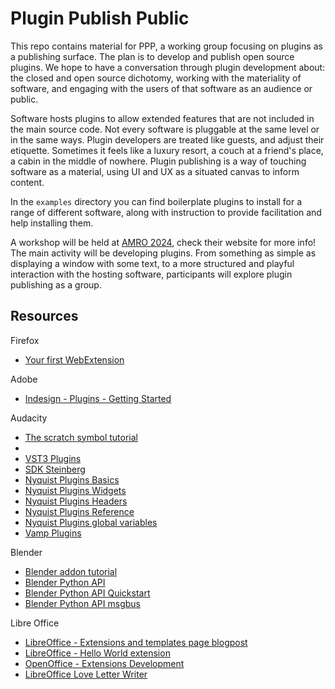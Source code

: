 # Plugin Publish Public

This repo contains material for PPP, a working group focusing on plugins as a publishing surface. The plan is to develop and publish open source plugins. We hope to have a conversation through plugin development about: the closed and open source dichotomy, working with the materiality of software, and engaging with the users of that software as an audience or public.

Software hosts plugins to allow extended features that are not included in the main source code. Not every software is pluggable at the same level or in the same ways. Plugin developers are treated like guests, and adjust their etiquette. Sometimes it feels like a luxury resort, a couch at a friend's place, a cabin in the middle of nowhere. Plugin publishing is a way of touching software as a material, using UI and UX as a situated canvas to inform content. 

In the `examples` directory you can find boilerplate plugins to install for a range of different software, along with instruction to provide facilitation and help installing them. 

A workshop will be held at [AMRO 2024](https://www.radical-openness.org/en), check their website for more info! The main activity will be developing plugins. From something as simple as displaying a window with some text, to a more structured and playful interaction with the hosting software, participants will explore plugin publishing as a group.

## Resources

Firefox

- [Your first WebExtension](https://developer.mozilla.org/en-US/docs/Mozilla/Add-ons/WebExtensions/Your_first_WebExtension)


Adobe

- [Indesign - Plugins - Getting Started](https://developer.adobe.com/indesign/uxp/plugins/getting-started/)


Audacity

- [The scratch symbol tutorial](https://plugins.audacityteam.org/contributing/developing-your-own-plugins-and-scripts/creating-your-own-nyquist-plugins/tutorials/the-scratch-symbol-tutorial)
- [](https://plugins.audacityteam.org/contributing/developing-your-own-plugins-and-scripts/creating-your-own-nyquist-plugins/tutorials/file-button-tutorial)
- [VST3 Plugins](https://steinbergmedia.github.io/vst3_doc/vstsdk/index.html#vst3General)
- [SDK Steinberg](https://sdk.steinberg.net)
- [Nyquist Plugins Basics](https://plugins.audacityteam.org/contributing/developing-your-own-plugins-and-scripts/creating-your-own-nyquist-plugins/basics/prompt-basics)
- [Nyquist Plugins Widgets](https://plugins.audacityteam.org/contributing/developing-your-own-plugins-and-scripts/creating-your-own-nyquist-plugins/widgets-reference)
- [Nyquist Plugins Headers](https://plugins.audacityteam.org/contributing/developing-your-own-plugins-and-scripts/creating-your-own-nyquist-plugins/headers-reference)
- [Nyquist Plugins Reference](https://plugins.audacityteam.org/contributing/developing-your-own-plugins-and-scripts/creating-your-own-nyquist-plugins/plugin-reference)
- [Nyquist Plugins global variables](https://plugins.audacityteam.org/contributing/developing-your-own-plugins-and-scripts/creating-your-own-nyquist-plugins/plugin-reference#global_variables_and_reserved_variable_names)
- [Vamp Plugins](https://www.vamp-plugins.org/develop.html)

Blender

- [Blender addon tutorial](https://docs.blender.org/manual/en/latest/advanced/scripting/addon_tutorial.html)
- [Blender Python API](https://docs.blender.org/api/current/index.html)
- [Blender Python API Quickstart](https://docs.blender.org/api/current/info_quickstart.html)
- [Blender Python API msgbus](https://docs.blender.org/api/current/bpy.msgbus.html)

Libre Office

- [LibreOffice - Extensions and templates page blogpost](https://blog.documentfoundation.org/blog/2020/03/02/our-new-extensions-and-templates-page-is-getting-ready/)
- [LibreOffice - Hello World extension](https://wiki.documentfoundation.org/Development/Create_a_Hello_World_LibreOffice_extension)
- [OpenOffice - Extensions Development](https://wiki.openoffice.org/wiki/Extensions_development)
- [LibreOffice Love Letter Writer](https://github.com/kunaldeo/Py-LibreOffice-Love-Letter-Writer)
